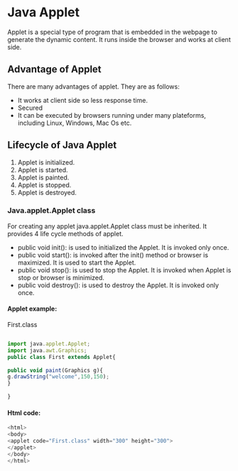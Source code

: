 # Java Applet

Applet is a special type of program that is embedded in the webpage to generate the dynamic content. It runs inside the browser and works at client side.

## Advantage of Applet

There are many advantages of applet. They are as follows:

- It works at client side so less response time.
- Secured
- It can be executed by browsers running under many plateforms, including Linux, Windows, Mac Os etc.

## Lifecycle of Java Applet

1. Applet is initialized.
2. Applet is started.
3. Applet is painted.
4. Applet is stopped.
5. Applet is destroyed.

### Java.applet.Applet class

For creating any applet java.applet.Applet class must be inherited. It provides 4 life cycle methods of applet.

* public void init(): is used to initialized the Applet. It is invoked only once.
* public void start(): is invoked after the init() method or browser is maximized. It is used to start the Applet.
* public void stop(): is used to stop the Applet. It is invoked when Applet is stop or browser is minimized.
* public void destroy(): is used to destroy the Applet. It is invoked only once.

#### Applet example:

First.class

```javascript

import java.applet.Applet;  
import java.awt.Graphics;  
public class First extends Applet{  
  
public void paint(Graphics g){  
g.drawString("welcome",150,150);  
}  
  
}
```
#### Html code:

```javascript
<html>  
<body>  
<applet code="First.class" width="300" height="300">  
</applet>  
</body>  
</html> 
```

